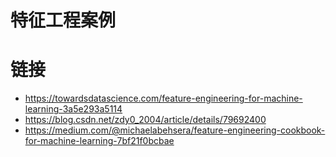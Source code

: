 # 特征工程案例

# 链接

- https://towardsdatascience.com/feature-engineering-for-machine-learning-3a5e293a5114
- https://blog.csdn.net/zdy0_2004/article/details/79692400
- https://medium.com/@michaelabehsera/feature-engineering-cookbook-for-machine-learning-7bf21f0bcbae
